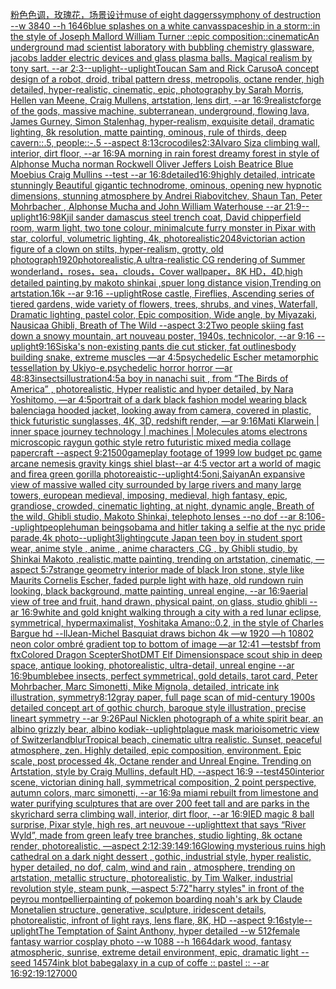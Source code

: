 [粉色色调，玫瑰花，场景设计](https://www.ebank.nz/aiartgenerator?category=%E7%B2%89%E8%89%B2%E8%89%B2%E8%B0%83%EF%BC%8C%E7%8E%AB%E7%91%B0%E8%8A%B1%EF%BC%8C%E5%9C%BA%E6%99%AF%E8%AE%BE%E8%AE%A1)[muse of eight daggers](https://www.ebank.nz/aiartgenerator?category=muse%20of%20eight%20daggers)[symphony of destruction --w 3840 --h 1646](https://www.ebank.nz/aiartgenerator?category=symphony%20of%20destruction%20--w%203840%20--h%201646)[blue splashes on a white canvas](https://www.ebank.nz/aiartgenerator?category=blue%20splashes%20on%20a%20white%20canvas)[spaceship in a storm::in the style of Joseph Mallord William Turner ::epic composition::cinematic](https://www.ebank.nz/aiartgenerator?category=spaceship%20in%20a%20storm%3A%3Ain%20the%20style%20of%20Joseph%20Mallord%20William%20Turner%20%3A%3Aepic%20composition%3A%3Acinematic)[An underground mad scientist laboratory with bubbling chemistry glassware, jacobs ladder electric devices and glass plasma balls. Magical realism by tony sart. --ar 2:3](https://www.ebank.nz/aiartgenerator?category=An%20underground%20mad%20scientist%20laboratory%20with%20bubbling%20chemistry%20glassware%2C%20jacobs%20ladder%20electric%20devices%20and%20glass%20plasma%20balls.%20Magical%20realism%20by%20tony%20sart.%20--ar%202%3A3)[--uplight](https://www.ebank.nz/aiartgenerator?category=--uplight)[--uplight](https://www.ebank.nz/aiartgenerator?category=--uplight)[Toucan Sam and Rick Caruso](https://www.ebank.nz/aiartgenerator?category=Toucan%20Sam%20and%20Rick%20Caruso)[A concept design of a robot, droid, tribal pattern dress, metropolis, octane render, high detailed, hyper-realistic, cinematic, epic, photography by Sarah Morris, Hellen van Meene, Craig Mullens, artstation, lens dirt, --ar 16:9](https://www.ebank.nz/aiartgenerator?category=A%20concept%20design%20of%20a%20robot%2C%20droid%2C%20tribal%20pattern%20dress%2C%20metropolis%2C%20octane%20render%2C%20high%20detailed%2C%20hyper-realistic%2C%20cinematic%2C%20epic%2C%20photography%20by%20Sarah%20Morris%2C%20Hellen%20van%20Meene%2C%20Craig%20Mullens%2C%20artstation%2C%20lens%20dirt%2C%20--ar%2016%3A9)[realistc](https://www.ebank.nz/aiartgenerator?category=realistc)[forge of the gods, massive machine, subterranean, underground, flowing lava, James Gurney, Simon Stalenhag, hyper-realism, exquisite detail, dramatic lighting, 8k resolution, matte painting, ominous, rule of thirds, deep cavern::.5, people::-.5 --aspect 8:13](https://www.ebank.nz/aiartgenerator?category=forge%20of%20the%20gods%2C%20massive%20machine%2C%20subterranean%2C%20underground%2C%20flowing%20lava%2C%20James%20Gurney%2C%20Simon%20Stalenhag%2C%20hyper-realism%2C%20exquisite%20detail%2C%20dramatic%20lighting%2C%208k%20resolution%2C%20matte%20painting%2C%20ominous%2C%20rule%20of%20thirds%2C%20deep%20cavern%3A%3A.5%2C%20people%3A%3A-.5%20--aspect%208%3A13)[crocodiles](https://www.ebank.nz/aiartgenerator?category=crocodiles)[2:3](https://www.ebank.nz/aiartgenerator?category=2%3A3)[Alvaro Siza climbing wall, interior, dirt floor, --ar 16:9](https://www.ebank.nz/aiartgenerator?category=Alvaro%20Siza%20climbing%20wall%2C%20interior%2C%20dirt%20floor%2C%20--ar%2016%3A9)[A morning in rain forest dreamy forest in style of Alphonse Mucha norman Rockwell Oliver Jeffers Loish Beatrice Blue Moebius Craig Mullins --test --ar 16:8](https://www.ebank.nz/aiartgenerator?category=A%20morning%20in%20rain%20forest%20dreamy%20forest%20in%20style%20of%20Alphonse%20Mucha%20norman%20Rockwell%20Oliver%20Jeffers%20Loish%20Beatrice%20Blue%20Moebius%20Craig%20Mullins%20--test%20--ar%2016%3A8)[detailed](https://www.ebank.nz/aiartgenerator?category=detailed)[16:9](https://www.ebank.nz/aiartgenerator?category=16%3A9)[highly detailed, intricate stunningly Beautiful gigantic technodrome, ominous, opening new hypnotic dimensions, stunning atmosphere by Andrei Riabovitchev, Shaun Tan, Peter Mohrbacher , Alphonse Mucha and John William Waterhouse --ar 21:9](https://www.ebank.nz/aiartgenerator?category=highly%20detailed%2C%20intricate%20stunningly%20Beautiful%20gigantic%20technodrome%2C%20ominous%2C%20opening%20new%20hypnotic%20dimensions%2C%20stunning%20atmosphere%20by%20Andrei%20Riabovitchev%2C%20Shaun%20Tan%2C%20Peter%20Mohrbacher%20%2C%20Alphonse%20Mucha%20and%20John%20William%20Waterhouse%20--ar%2021%3A9)[--uplight](https://www.ebank.nz/aiartgenerator?category=--uplight)[16:9](https://www.ebank.nz/aiartgenerator?category=16%3A9)[8K](https://www.ebank.nz/aiartgenerator?category=8K)[jil sander damascus steel trench coat, David chipperfield room, warm light, two tone colour, minimal](https://www.ebank.nz/aiartgenerator?category=jil%20sander%20damascus%20steel%20trench%20coat%2C%20David%20chipperfield%20room%2C%20warm%20light%2C%20two%20tone%20colour%2C%20minimal)[cute furry monster in Pixar with star, colorful, volumetric lighting, 4k, photorealistic](https://www.ebank.nz/aiartgenerator?category=cute%20furry%20monster%20in%20Pixar%20with%20star%2C%20colorful%2C%20volumetric%20lighting%2C%204k%2C%20photorealistic)[2048](https://www.ebank.nz/aiartgenerator?category=2048)[victorian action figure of a clown on stilts, hyper-realism, grotty, old photograph](https://www.ebank.nz/aiartgenerator?category=victorian%20action%20figure%20of%20a%20clown%20on%20stilts%2C%20hyper-realism%2C%20grotty%2C%20old%20photograph)[1920](https://www.ebank.nz/aiartgenerator?category=1920)[photorealistic,A ultra-realistic CG rendering of Summer wonderland，roses，sea，clouds，Cover wallpaper，8K HD，4D,high detailed painting,by makoto shinkai ,spuer long distance vision,Trending on artstation.16k --ar 9:16 --uplight](https://www.ebank.nz/aiartgenerator?category=photorealistic%2CA%20ultra-realistic%20CG%20rendering%20of%20Summer%20wonderland%EF%BC%8Croses%EF%BC%8Csea%EF%BC%8Cclouds%EF%BC%8CCover%20wallpaper%EF%BC%8C8K%20HD%EF%BC%8C4D%2Chigh%20detailed%20painting%2Cby%20makoto%20shinkai%20%2Cspuer%20long%20distance%20vision%2CTrending%20on%20artstation.16k%20--ar%209%3A16%20--uplight)[Rose castle, Fireflies, Ascending series of tiered gardens, wide variety of flowers, trees, shrubs, and vines, Waterfall, Dramatic lighting, pastel color, Epic composition, Wide angle, by Miyazaki, Nausicaa Ghibli, Breath of The Wild --aspect 3:2](https://www.ebank.nz/aiartgenerator?category=Rose%20castle%2C%20Fireflies%2C%20Ascending%20series%20of%20tiered%20gardens%2C%20wide%20variety%20of%20flowers%2C%20trees%2C%20shrubs%2C%20and%20vines%2C%20Waterfall%2C%20Dramatic%20lighting%2C%20pastel%20color%2C%20Epic%20composition%2C%20Wide%20angle%2C%20by%20Miyazaki%2C%20Nausicaa%20Ghibli%2C%20Breath%20of%20The%20Wild%20--aspect%203%3A2)[Two people skiing fast down a snowy mountain, art nouveau poster, 1940s, technicolor, --ar 9:16 --uplight](https://www.ebank.nz/aiartgenerator?category=Two%20people%20skiing%20fast%20down%20a%20snowy%20mountain%2C%20art%20nouveau%20poster%2C%201940s%2C%20technicolor%2C%20--ar%209%3A16%20--uplight)[9:16](https://www.ebank.nz/aiartgenerator?category=9%3A16)[Siska's non-existing pants die cut sticker, fat outlines](https://www.ebank.nz/aiartgenerator?category=Siska%27s%20non-existing%20pants%20die%20cut%20sticker%2C%20fat%20outlines)[body building snake, extreme muscles —ar 4:5](https://www.ebank.nz/aiartgenerator?category=body%20building%20snake%2C%20extreme%20muscles%20%E2%80%94ar%204%3A5)[psychedelic Escher metamorphic tessellation by Ukiyo-e.psychedelic horror horror —ar 48:83](https://www.ebank.nz/aiartgenerator?category=psychedelic%20Escher%20metamorphic%20tessellation%20by%20Ukiyo-e.psychedelic%20horror%20horror%20%E2%80%94ar%2048%3A83)[insects](https://www.ebank.nz/aiartgenerator?category=insects)[illustration](https://www.ebank.nz/aiartgenerator?category=illustration)[4:5](https://www.ebank.nz/aiartgenerator?category=4%3A5)[a boy in nanachi suit , from “The Birds of America” , photorealistic, Hyper realistic and hyper detailed, by  Nara Yoshitomo, —ar 4:5](https://www.ebank.nz/aiartgenerator?category=a%20boy%20in%20nanachi%20suit%20%2C%20from%20%E2%80%9CThe%20Birds%20of%20America%E2%80%9D%20%2C%20photorealistic%2C%20Hyper%20realistic%20and%20hyper%20detailed%2C%20by%20%20Nara%20Yoshitomo%2C%20%E2%80%94ar%204%3A5)[portrait of a dark black fashion model wearing black balenciaga hooded jacket, looking away from camera, covered in plastic, thick futuristic sunglasses, 4K, 3D, redshift render, —ar 9:16](https://www.ebank.nz/aiartgenerator?category=portrait%20of%20a%20dark%20black%20fashion%20model%20wearing%20black%20balenciaga%20hooded%20jacket%2C%20looking%20away%20from%20camera%2C%20covered%20in%20plastic%2C%20thick%20futuristic%20sunglasses%2C%204K%2C%203D%2C%20redshift%20render%2C%20%E2%80%94ar%209%3A16)[Mati Klarwein | inner space journey  technology | machines | Molecules atoms electrons microscopic raygun gothic style retro futuristic  mixed media collage papercraft  --aspect 9:21](https://www.ebank.nz/aiartgenerator?category=Mati%20Klarwein%20%7C%20inner%20space%20journey%20%20technology%20%7C%20machines%20%7C%20Molecules%20atoms%20electrons%20microscopic%20raygun%20gothic%20style%20retro%20futuristic%20%20mixed%20media%20collage%20papercraft%20%20--aspect%209%3A21)[500](https://www.ebank.nz/aiartgenerator?category=500)[gameplay footage of 1999 low budget pc game arcane nemesis gravity kings shiel blast](https://www.ebank.nz/aiartgenerator?category=gameplay%20footage%20of%201999%20low%20budget%20pc%20game%20arcane%20nemesis%20gravity%20kings%20shiel%20blast)[--ar 4:5 vector art a world of magic and fire](https://www.ebank.nz/aiartgenerator?category=--ar%204%3A5%20vector%20art%20a%20world%20of%20magic%20and%20fire)[a green gorilla photoreaistic](https://www.ebank.nz/aiartgenerator?category=a%20green%20gorilla%20photoreaistic)[--uplight](https://www.ebank.nz/aiartgenerator?category=--uplight)[4:5](https://www.ebank.nz/aiartgenerator?category=4%3A5)[oni,Saiyan](https://www.ebank.nz/aiartgenerator?category=oni%2CSaiyan)[An expansive view of massive walled city surrounded by large rivers and many large towers, european medieval, imposing, medieval, high fantasy, epic, grandiose, crowded, cinematic lighting, at night, dynamic angle, Breath of the wild, Ghibli studio, Makoto Shinkai, telephoto lenses --no dof --ar 8:10](https://www.ebank.nz/aiartgenerator?category=An%20expansive%20view%20of%20massive%20walled%20city%20surrounded%20by%20large%20rivers%20and%20many%20large%20towers%2C%20european%20medieval%2C%20imposing%2C%20medieval%2C%20high%20fantasy%2C%20epic%2C%20grandiose%2C%20crowded%2C%20cinematic%20lighting%2C%20at%20night%2C%20dynamic%20angle%2C%20Breath%20of%20the%20wild%2C%20Ghibli%20studio%2C%20Makoto%20Shinkai%2C%20telephoto%20lenses%20--no%20dof%20--ar%208%3A10)[6](https://www.ebank.nz/aiartgenerator?category=6)[--uplight](https://www.ebank.nz/aiartgenerator?category=--uplight)[people](https://www.ebank.nz/aiartgenerator?category=people)[human beings](https://www.ebank.nz/aiartgenerator?category=human%20beings)[obama and hitler taking a selfie at the nyc pride parade,4k photo](https://www.ebank.nz/aiartgenerator?category=obama%20and%20hitler%20taking%20a%20selfie%20at%20the%20nyc%20pride%20parade%2C4k%20photo)[--uplight](https://www.ebank.nz/aiartgenerator?category=--uplight)[3](https://www.ebank.nz/aiartgenerator?category=3)[lighting](https://www.ebank.nz/aiartgenerator?category=lighting)[cute Japan  teen boy in student  sport wear, anime style , anime , anime characters ,CG , by Ghibli studio, by Shinkai Makoto ,realistic,matte painting, trending on artstation, cinematic, —aspect 5:7](https://www.ebank.nz/aiartgenerator?category=cute%20Japan%20%20teen%20boy%20in%20student%20%20sport%20wear%2C%20anime%20style%20%2C%20anime%20%2C%20anime%20characters%20%2CCG%20%2C%20by%20Ghibli%20studio%2C%20by%20Shinkai%20Makoto%20%2Crealistic%2Cmatte%20painting%2C%20trending%20on%20artstation%2C%20cinematic%2C%20%E2%80%94aspect%205%3A7)[strange geometry interior made of black Iron stone, style like Maurits Cornelis Escher, faded purple light with haze, old rundown ruin looking, black background, matte painting, unreal engine, --ar 16:9](https://www.ebank.nz/aiartgenerator?category=strange%20geometry%20interior%20made%20of%20black%20Iron%20stone%2C%20style%20like%20Maurits%20Cornelis%20Escher%2C%20faded%20purple%20light%20with%20haze%2C%20old%20rundown%20ruin%20looking%2C%20black%20background%2C%20matte%20painting%2C%20unreal%20engine%2C%20--ar%2016%3A9)[aerial view of tree and fruit, hand drawn, physical paint, on glass, studio ghibli --ar 16:9](https://www.ebank.nz/aiartgenerator?category=aerial%20view%20of%20tree%20and%20fruit%2C%20hand%20drawn%2C%20physical%20paint%2C%20on%20glass%2C%20studio%20ghibli%20--ar%2016%3A9)[white and gold knight walking through a city with a red lunar eclipse, symmetrical, hypermaximalist, Yoshitaka Amano::0.2, in the style of Charles Bargue hd --ll](https://www.ebank.nz/aiartgenerator?category=white%20and%20gold%20knight%20walking%20through%20a%20city%20with%20a%20red%20lunar%20eclipse%2C%20symmetrical%2C%20hypermaximalist%2C%20Yoshitaka%20Amano%3A%3A0.2%2C%20in%20the%20style%20of%20Charles%20Bargue%20hd%20--ll)[Jean-Michel Basquiat draws bichon 4k —w 1920 —h 1080](https://www.ebank.nz/aiartgenerator?category=Jean-Michel%20Basquiat%20draws%20bichon%204k%20%E2%80%94w%201920%20%E2%80%94h%201080)[2 neon color ombré gradient top to bottom of image —ar 12:41 —test](https://www.ebank.nz/aiartgenerator?category=2%20neon%20color%20ombr%C3%A9%20gradient%20top%20to%20bottom%20of%20image%20%E2%80%94ar%2012%3A41%20%E2%80%94test)[sbf from ftx](https://www.ebank.nz/aiartgenerator?category=sbf%20from%20ftx)[Colored Dragon Scepter](https://www.ebank.nz/aiartgenerator?category=Colored%20Dragon%20Scepter)[Shot](https://www.ebank.nz/aiartgenerator?category=Shot)[DMT Elf Dimension](https://www.ebank.nz/aiartgenerator?category=DMT%20Elf%20Dimension)[space scout ship in deep space, antique looking, photorealistic, ultra-detail, unreal engine --ar 16:9](https://www.ebank.nz/aiartgenerator?category=space%20scout%20ship%20in%20deep%20space%2C%20antique%20looking%2C%20photorealistic%2C%20ultra-detail%2C%20unreal%20engine%20--ar%2016%3A9)[bumblebee insects, perfect symmetrical, gold details, tarot card, Peter Mohrbacher, Marc Simonetti, Mike Mignola, detailed, intricate ink illustration, symmetry](https://www.ebank.nz/aiartgenerator?category=bumblebee%20insects%2C%20perfect%20symmetrical%2C%20gold%20details%2C%20tarot%20card%2C%20Peter%20Mohrbacher%2C%20Marc%20Simonetti%2C%20Mike%20Mignola%2C%20detailed%2C%20intricate%20ink%20illustration%2C%20symmetry)[8:12](https://www.ebank.nz/aiartgenerator?category=8%3A12)[gray paper, full page scan of mid-century 1900s detailed concept art of gothic church, baroque style illustration, precise lineart symmetry --ar 9:26](https://www.ebank.nz/aiartgenerator?category=gray%20paper%2C%20full%20page%20scan%20of%20mid-century%201900s%20detailed%20concept%20art%20of%20gothic%20church%2C%20baroque%20style%20illustration%2C%20precise%20lineart%20symmetry%20--ar%209%3A26)[Paul Nicklen photograph of a white spirit bear, an albino grizzly bear, albino kodiak](https://www.ebank.nz/aiartgenerator?category=Paul%20Nicklen%20photograph%20of%20a%20white%20spirit%20bear%2C%20an%20albino%20grizzly%20bear%2C%20albino%20kodiak)[--uplight](https://www.ebank.nz/aiartgenerator?category=--uplight)[plague mask mario](https://www.ebank.nz/aiartgenerator?category=plague%20mask%20mario)[isometric view of  Switzerland](https://www.ebank.nz/aiartgenerator?category=isometric%20view%20of%20%20Switzerland)[blur](https://www.ebank.nz/aiartgenerator?category=blur)[Tropical beach, cinematic ultra realistic. Sunset, peaceful atmosphere, zen. Highly detailed, epic composition, environment. Epic scale, post processed 4k, Octane render and Unreal Engine. Trending on Artstation, style by Craig Mullins, default HD, --aspect 16:9 --test](https://www.ebank.nz/aiartgenerator?category=Tropical%20beach%2C%20cinematic%20ultra%20realistic.%20Sunset%2C%20peaceful%20atmosphere%2C%20zen.%20Highly%20detailed%2C%20epic%20composition%2C%20environment.%20Epic%20scale%2C%20post%20processed%204k%2C%20Octane%20render%20and%20Unreal%20Engine.%20Trending%20on%20Artstation%2C%20style%20by%20Craig%20Mullins%2C%20default%20HD%2C%20--aspect%2016%3A9%20--test)[450](https://www.ebank.nz/aiartgenerator?category=450)[interior scene, victorian dining hall, symmetrical composition, 2 point perspective, autumn colors, marc simonetti, --ar 16:9](https://www.ebank.nz/aiartgenerator?category=interior%20scene%2C%20victorian%20dining%20hall%2C%20symmetrical%20composition%2C%202%20point%20perspective%2C%20autumn%20colors%2C%20marc%20simonetti%2C%20--ar%2016%3A9)[a miami rebuilt from limestone and water purifying sculptures that are over 200 feet tall and are parks in the sky](https://www.ebank.nz/aiartgenerator?category=a%20miami%20rebuilt%20from%20limestone%20and%20water%20purifying%20sculptures%20that%20are%20over%20200%20feet%20tall%20and%20are%20parks%20in%20the%20sky)[richard serra climbing wall, interior, dirt floor, --ar 16:9](https://www.ebank.nz/aiartgenerator?category=richard%20serra%20climbing%20wall%2C%20interior%2C%20dirt%20floor%2C%20--ar%2016%3A9)[IED magic 8 ball surprise, Pixar style, high res, art neuvoue --uplight](https://www.ebank.nz/aiartgenerator?category=IED%20magic%208%20ball%20surprise%2C%20Pixar%20style%2C%20high%20res%2C%20art%20neuvoue%20--uplight)[text that says “River Wyld”, made from green leafy tree branches, studio lighting, 8k octane render, photorealistic, —aspect 2:1](https://www.ebank.nz/aiartgenerator?category=text%20that%20says%20%E2%80%9CRiver%20Wyld%E2%80%9D%2C%20made%20from%20green%20leafy%20tree%20branches%2C%20studio%20lighting%2C%208k%20octane%20render%2C%20photorealistic%2C%20%E2%80%94aspect%202%3A1)[2:3](https://www.ebank.nz/aiartgenerator?category=2%3A3)[9:14](https://www.ebank.nz/aiartgenerator?category=9%3A14)[9:16](https://www.ebank.nz/aiartgenerator?category=9%3A16)[Glowing mysterious ruins high cathedral on a dark night dessert , gothic, industrial style, hyper realistic, hyper detailed, no dof, calm, wind and rain , atmosphere, trending on artstation, metallic structure, photorealistic, by Tim Walker, industrial revolution style, steam punk, —aspect 5:7](https://www.ebank.nz/aiartgenerator?category=Glowing%20mysterious%20ruins%20high%20cathedral%20on%20a%20dark%20night%20dessert%20%2C%20gothic%2C%20industrial%20style%2C%20hyper%20realistic%2C%20hyper%20detailed%2C%20no%20dof%2C%20calm%2C%20wind%20and%20rain%20%2C%20atmosphere%2C%20trending%20on%20artstation%2C%20metallic%20structure%2C%20photorealistic%2C%20by%20Tim%20Walker%2C%20industrial%20revolution%20style%2C%20steam%20punk%2C%20%E2%80%94aspect%205%3A7)[2](https://www.ebank.nz/aiartgenerator?category=2)["harry styles" in front of the peyrou montpellier](https://www.ebank.nz/aiartgenerator?category=%22harry%20styles%22%20in%20front%20of%20the%20peyrou%20montpellier)[painting of pokemon boarding noah's ark by Claude Monet](https://www.ebank.nz/aiartgenerator?category=painting%20of%20pokemon%20boarding%20noah%27s%20ark%20by%20Claude%20Monet)[alien structure, generative, sculpture, iridescent details, photorealistic, infront of light rays, lens flare, 8K, HD --aspect 9:16](https://www.ebank.nz/aiartgenerator?category=alien%20structure%2C%20generative%2C%20sculpture%2C%20iridescent%20details%2C%20photorealistic%2C%20infront%20of%20light%20rays%2C%20lens%20flare%2C%208K%2C%20HD%20--aspect%209%3A16)[style](https://www.ebank.nz/aiartgenerator?category=style)[--uplight](https://www.ebank.nz/aiartgenerator?category=--uplight)[The Temptation of Saint Anthony, hyper detailed --w 512](https://www.ebank.nz/aiartgenerator?category=The%20Temptation%20of%20Saint%20Anthony%2C%20hyper%20detailed%20--w%20512)[female fantasy warrior cosplay photo --w 1088 --h 1664](https://www.ebank.nz/aiartgenerator?category=female%20fantasy%20warrior%20cosplay%20photo%20--w%201088%20--h%201664)[dark wood, fantasy atmospheric, sunrise, extreme detail environment, epic, dramatic light --seed 14574](https://www.ebank.nz/aiartgenerator?category=dark%20wood%2C%20fantasy%20atmospheric%2C%20sunrise%2C%20extreme%20detail%20environment%2C%20epic%2C%20dramatic%20light%20--seed%2014574)[ink blot babe](https://www.ebank.nz/aiartgenerator?category=ink%20blot%20babe)[galaxy in a cup of coffe :: pastel :: --ar 16:9](https://www.ebank.nz/aiartgenerator?category=galaxy%20in%20a%20cup%20of%20coffe%20%3A%3A%20pastel%20%3A%3A%20--ar%2016%3A9)[2:1](https://www.ebank.nz/aiartgenerator?category=2%3A1)[9:12](https://www.ebank.nz/aiartgenerator?category=9%3A12)[7000](https://www.ebank.nz/aiartgenerator?category=7000)